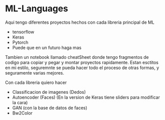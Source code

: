 # ML-Languages
Aqui tengo diferentes proyectos hechos con cada libreria principal de ML 
- tensorflow
- Keras
- Pytorch
- Puede que en un futuro haga mas

Tambien un notebook llamado cheatSheet donde tengo fragmentos de codigo para copiar y pegar y montar proyectos rapidamente.
Estan esctitos en mi estilo, seguremnte se pueda hacer todo el proceso de otras formas, y seguramente varias mejores.

Con cada libreria quiero hacer
- Classificacion de imagenes (Dedos)
- Autoencoder (Faces) (En la version de Keras tiene sliders para modificar la cara)
- GAN (con la base de datos de faces)
- Bw2Color


